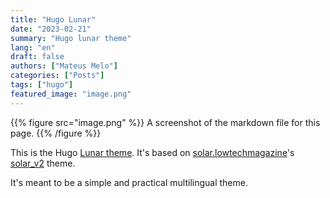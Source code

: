 ```yaml
---
title: "Hugo Lunar"
date: "2023-02-21"
summary: "Hugo lunar theme"
lang: "en"
draft: false
authors: ["Mateus Melo"]
categories: ["Posts"]
tags: ["hugo"]
featured_image: "image.png"
---
```


{{% figure src="image.png" %}} 
A screenshot of the markdown file for this page.
{{% /figure %}}

This is the Hugo [Lunar theme](https://github.com/mateusmeloxyz/lunar). It's based on [solar.lowtechmagazine](https://solar.lowtechmagazine.com/)'s [solar_v2](https://github.com/lowtechmag/solar_v2) theme.

It's meant to be a simple and practical multilingual theme.
